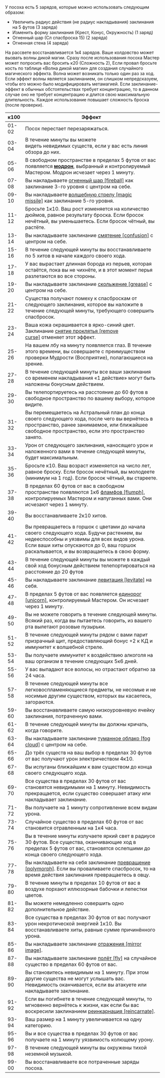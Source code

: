 У посоха есть 5 зарядов, которые можно использовать следующим образом:
- Увеличить радиус действия (не радиус накладывания) заклинания на 5 футов (3 заряда)
- Изменить форму заклинания (Крест, Конус, Окружность) (1 заряд)
- Огненный шар (Сл спасброска 15) (2 заряда)
- Огненная стена (4 заряда)

На рассвете восстанавливается 1к4 зарядов.
Ваше колдовство может вызвать волны дикой магии. Сразу после использования посоха Мастер может попросить вас бросить к20 (Сложность 2), Если провал бросьте кость по таблице «Волна дикой магии» для создания случайного магического эффекта. Волна может возникать только один раз за ход. Если эффект волны является заклинанием, он слишком непредсказуем, чтобы его можно было модифицировать метамагией. Если заклинание-эффект в обычных обстоятельствах требует концентрацию, то в данном случае оно не требует концентрацию и длится свою максимальную длительность.
Каждое использование повышает сложность броска (после проверки).

| к100    | Эффект                                                                                                                                                                                                                              |
| -------------- | ---------------------------------------------------------------------------------------------------------------------------------------------------------------------------------------------------------------------------- |
| 01-02   | Посох перестает перезаряжаться.                                                                                                            |
| 03-04   | В течение минуты вы можете видеть невидимых существ, если у вас есть линия обзора до них.                                                                                                                                           |
| 05-06   | В свободном пространстве в пределах 5 футов от вас появляется [**модрон**](https://dnd.su/articles/bestiary/48-modrony/), выбранный и контролируемый Мастером. Модрон исчезает через 1 минуту.                                      |
| 07-08   | Вы накладываете [огненный шар [fireball]](https://dnd.su/spells/205-fireball/) как заклинание 3-го уровня с центром на себе.                                                                                                        |
| 09-10   | Вы накладываете [волшебную стрелу [magic missile]](https://dnd.su/spells/27-magic_missile/) как заклинание 5-го уровня.                                                                                                             |
| 11-12   | Бросьте 1к10. Ваш рост изменяется на количество дюймов, равное результату броска. Если бросок нечётный, вы уменьшаетесь. Если бросок чётный, вы растёте.                                                                            |
| 13-14   | Вы накладываете заклинание [смятение [confusion]](https://dnd.su/spells/325-confusion/) с центром на себе.                                                                                                                          |
| 15-16   | В течение следующей минуты вы восстанавливаете по 5 хитов в начале каждого своего хода.                                                                                                                                             |
| 17-18   | У вас вырастает длинная борода из перьев, которая остаётся, пока вы не чихнёте, и в этот момент перья разлетаются во все стороны.                                                                                                   |
| 19-20   | Вы накладываете заклинание [скольжение [grease]](https://dnd.su/spells/315-grease/) с центром на себе.                                                                                                                              |
| 21-22   | Существа получают помеху к спасброскам от следующего заклинания, которое вы наложите в течение следующей минуты, требующего совершить спасбросок.                                                                                   |
| 23-24   | Ваша кожа окрашивается в ярко-синий цвет. Заклинание [снятие проклятья [remove curse]](https://dnd.su/spells/326-remove_curse/) отменяет этот эффект.                                                                               |
| 25-26   | На вашем лбу на минуту появляется глаз. В течение этого времени, вы совершаете с преимуществом проверки Мудрости (Восприятие), полагающиеся на зрение.                                                                              |
| 27-28   | В течение следующей минуты все ваши заклинания со временем накладывания «1 действие» могут быть наложены бонусным действием.                                                                                                        |
| 29-30   | Вы телепортируетесь на расстояние до 60 футов в свободное пространство по вашему выбору, которое видите.                                                                                                                            |
| 31-32   | Вы перемещаетесь на Астральный план до конца своего следующего хода, после чего вы вернётесь в пространство, ранее занимаемое, или ближайшее свободное пространство, если это пространство занято.                                  |
| 33-34   | Урон от следующего заклинания, наносящего урон и наложенного вами в течение следующей минуты, будет максимальным.                                                                                                                   |
| 35-36   | Бросьте к10. Ваш возраст изменяется на число лет, равное броску. Если бросок нечётный, вы молодеете (минимум на 1 год). Если бросок чётный, вы стареете.                                                                            |
| 37-38   | В пределах 60 футов от вас в свободном пространстве появляются 1к6 [фламфов [flumph]](https://dnd.su/bestiary/153-flumph/), контролируемых Мастером и напуганных вами. Они исчезают через 1 минуту.                                 |
| 39-40   | Вы восстанавливаете 2к10 хитов.                                                                                                                                                                                                     |
| 41-42   | Вы превращаетесь в горшок с цветами до начала своего следующего хода. Будучи растением, вы недееспособны и уязвимы для всех видов урона. Если ваши хиты опускаются до 0, ваш горшок раскалывается, и вы возвращаетесь в свою форму. |
| 43-44   | В течение следующей минуты вы можете в каждый свой ход бонусным действием телепортироваться на расстояние до 20 футов                                                                                                               |
| 45-46   | Вы накладываете заклинание [левитация [levitate]](https://dnd.su/spells/139-levitate/) на себя.                                                                                                                                     |
| 47-48   | В пределах 5 футов от вас появляется [единорог [unicorn]](https://dnd.su/bestiary/306-unicorn/), контролируемый Мастером. Он исчезает через 1 минуту.                                                                               |
| 49-50   | Вы не можете говорить в течение следующей минуты. Всякий раз, когда вы пытаетесь говорить, из вашего рта вылетают розовые пузырьки.                                                                                                 |
| 51-52   | В течение следующей минуты рядом с вами парит призрачный щит, предоставляющий бонус +2 к КД и иммунитет к волшебной стреле.                                                                                                         |
| 53-54   | Вы получаете иммунитет к воздействию алкоголя на ваш организм в течение следующих 5к6 дней.                                                                                                                                         |
| 55-56   | У вас выпадают все волосы, но отрастают обратно за 24 часа.                                                                                                                                                                         |
| 57-58   | В течение следующей минуты все легковоспламеняющиеся предметы, не несомые и не носимые другим существом, которых вы касаетесь, загораются.                                                                                          |
| 59-60   | Вы восстанавливаете самую низкоуровневую ячейку заклинания, потраченную вами.                                                                                                                                                       |
| 61-62   | В течение следующей минуты вы должны кричать, когда говорите.                                                                                                                                                                       |
| 63-64   | Вы накладываете заклинание [туманное облако [fog cloud]](https://dnd.su/spells/351-fog_cloud/) с центром на себе.                                                                                                                   |
| 65-66   | До трёх существ на ваш выбор в пределах 30 футов от вас получают урон электричеством 4к10.                                                                                                                                          |
| 67-68   | Вы испуганы ближайшим к вам существом до конца своего следующего хода.                                                                                                                                                              |
| 69-70   | Все существа в пределах 30 футов от вас становятся невидимыми на 1 минуту. Невидимость прекращается, если существо совершает атаку или накладывает заклинание.                                                                      |
| 71-72   | Вы получаете на 1 минуту сопротивление всем видам урона.                                                                                                                                                                            |
| 73-74   | Случайное существо в пределах 60 футов от вас становится отравленным на 1к4 часа.                                                                                                                                                   |
| 75-76   | Вы в течение минуты излучаете яркий свет в радиусе 30 футов. Все существа, оканчивающие ход в пределах 5 футов от вас, становятся ослепшими до конца своего следующего хода.                                                        |
| 77-78   | Вы накладываете на себя заклинание [превращение [polymorph]](https://dnd.su/spells/260-polymorph/). Если вы проваливаете спасбросок, то на время действия заклинания превращаетесь в овцу.                                          |
| 79-80   | В течение минуты в пределах 10 футов от вас в воздухе порхают иллюзорные бабочки и лепестки цветов.                                                                                                                                 |
| 81-82   | Вы можете немедленно совершить одно дополнительное действие.                                                                                                                                                                        |
| 83-84   | Все существа в пределах 30 футов от вас получают урон некротической энергией 1к10. Вы восстанавливаете хиты, равные сумме причинённого урона.                                                                                       |
| 85-86   | Вы накладываете заклинание [отражения [mirror image]](https://dnd.su/spells/218-mirror_image/).                                                                                                                                     |
| 87-88   | Вы накладываете заклинание [полёт [fly]](https://dnd.su/spells/249-fly/) на случайное существо в пределах 60 футов от вас.                                                                                                          |
| 89-90   | Вы становитесь невидимым на 1 минуту. При этом другие существа не могут услышать вас. Невидимость оканчивается, если вы атакуете или накладываете заклинание.                                                                       |
| 91-92   | Если вы погибнете в течение следующей минуты, то мгновенно вернётесь к жизни, как если бы вас воскресили заклинанием [реинкарнация [reincarnate]](https://dnd.su/spells/365-reincarnate/).                                          |
| 93-94   | Ваш размер на 1 минуту увеличивается на одну категорию.                                                                                                                                                                             |
| 95-96   | Вы и все существа в пределах 30 футов от вас получаете на 1 минуту уязвимость колющему урону.                                                                                                                                       |
| 97-98   | В течение следующей минуты вы окружены тихой неземной музыкой.                                                                                                                                                                      |
| 99-00   | Вы восстанавливаете все потраченные заряды посоха.                                                                                                                                                                            |

